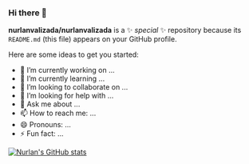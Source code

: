 ### Hi there 👋


**nurlanvalizada/nurlanvalizada** is a ✨ _special_ ✨ repository because its `README.md` (this file) appears on your GitHub profile.

Here are some ideas to get you started:

- 🔭 I’m currently working on ...
- 🌱 I’m currently learning ...
- 👯 I’m looking to collaborate on ...
- 🤔 I’m looking for help with ...
- 💬 Ask me about ...
- 📫 How to reach me: ...
- 😄 Pronouns: ...
- ⚡ Fun fact: ...

[![Nurlan's GitHub stats](https://github-readme-stats.vercel.app/api?username=nurlanvalizada)](https://github.com/anuraghazra/github-readme-stats)

